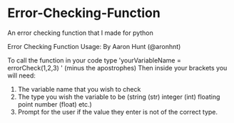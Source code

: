# Error-Checking-Function
An error checking function that I made for python

Error Checking Function Usage:
By Aaron Hunt (@aronhnt)

To call the function in your code type 'yourVariableName = errorCheck(1,2,3) ' (minus the apostrophes)
Then inside your brackets you will need:
1) The variable name that you wish to check
2) The type you wish the variable to be (string (str) integer (int) floating    point number (float) etc.)
3) Prompt for the user if the value they enter is not of the correct type.
